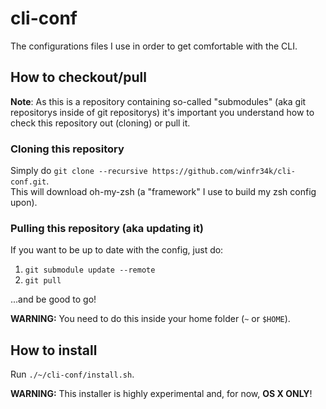 # cli-conf
The configurations files I use in order to get comfortable with the CLI.

## How to checkout/pull
**Note**: As this is a repository containing so-called "submodules" (aka git repositorys inside of git repositorys) it's important you understand how to check this repository out (cloning) or pull it.

### Cloning this repository
Simply do `git clone --recursive https://github.com/winfr34k/cli-conf.git`.  
This will download oh-my-zsh (a "framework" I use to build my zsh config upon).

### Pulling this repository (aka updating it)
If you want to be up to date with the config, just do:

1. `git submodule update --remote` 
2. `git pull` 

...and be good to go!

**WARNING:** You need to do this inside your home folder (`~` or `$HOME`).

## How to install
Run `./~/cli-conf/install.sh`.

**WARNING:** This installer is highly experimental and, for now, **OS X ONLY**!
